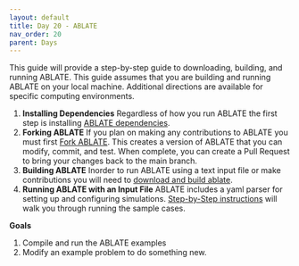 ```yaml
---
layout: default
title: Day 20 - ABLATE
nav_order: 20
parent: Days
---
```


This guide will provide a step-by-step guide to downloading, building, and running ABLATE.  This guide assumes that you are building and running ABLATE on your local machine. Additional directions are available for specific computing environments.

1. **Installing Dependencies** Regardless of how you run ABLATE the first step is installing [ABLATE dependencies](https://ablate.dev/content/development/InstallingDependencies.html).
1. **Forking ABLATE** If you plan on making any contributions to ABLATE you must first [Fork ABLATE](https://ablate.dev/content/development/UsingGitWithABLATE.html#forking-ablate).  This creates a version of ABLATE that you can modify, commit, and test.  When complete, you can create a Pull Request to bring your changes back to the main branch.
1. **Building ABLATE** Inorder to run ABLATE using a text input file or make contributions you will need to [download and build ablate](https://ablate.dev/content/development/BuildingAblateLocally.html).
1. **Running ABLATE with an Input File** ABLATE includes a yaml parser for setting up and configuring simulations.  [Step-by-Step instructions](https://ablate.dev/content/simulations/) will walk you through running the sample cases.

**Goals**
1. Compile and run the ABLATE examples
2. Modify an example problem to do something new.